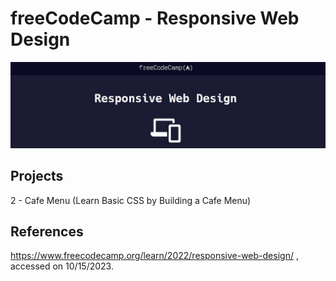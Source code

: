 # freeCodeCamp - Responsive Web Design
![freecodecamp-logo](freecodecamp-web1-logo.jpg)


## Projects
2 - Cafe Menu (Learn Basic CSS by Building a Cafe Menu)


## References
https://www.freecodecamp.org/learn/2022/responsive-web-design/
, accessed on 10/15/2023.